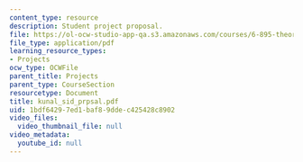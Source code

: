 ```yaml
---
content_type: resource
description: Student project proposal.
file: https://ol-ocw-studio-app-qa.s3.amazonaws.com/courses/6-895-theory-of-parallel-systems-sma-5509-fall-2003/1bdf64297ed1baf89ddec425428c8902_kunal_sid_prpsal.pdf
file_type: application/pdf
learning_resource_types:
- Projects
ocw_type: OCWFile
parent_title: Projects
parent_type: CourseSection
resourcetype: Document
title: kunal_sid_prpsal.pdf
uid: 1bdf6429-7ed1-baf8-9dde-c425428c8902
video_files:
  video_thumbnail_file: null
video_metadata:
  youtube_id: null
---
```

